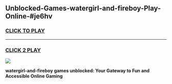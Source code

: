 
## Unblocked-Games-watergirl-and-fireboy-Play-Online-#je6hv
<h3>
<a href="https://premium.freeplayer.one?title=watergirl-and-fireboy&ref=27F">CLICK TO PLAY</a></h3>
<hr>

<h3>
<a href="https://premium.freeplayer.one?title=watergirl-and-fireboy&ref=27F">CLICK 2 PLAY</a>
  
</h3>

<a href="https://premium.freeplayer.one?title=watergirl-and-fireboy&ref=27F"><img src="https://clearcache.store/games.png"></a>


**watergirl-and-fireboy games unblocked: Your Gateway to Fun and Accessible Online Gaming**

